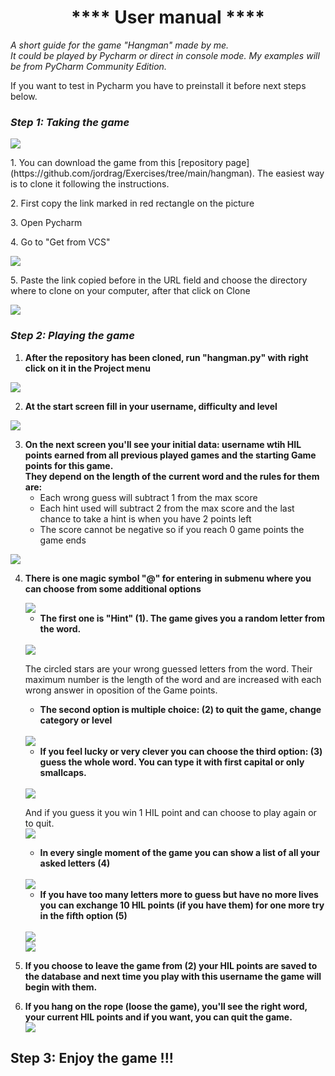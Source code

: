 # <center> **** User manual **** </center>

*A short guide for the game "Hangman" made by me.\
It could be played by Pycharm or direct in console mode.
My examples will be from PyCharm Community Edition.*

If you want to test in Pycharm you have to preinstall it before next steps below.

### *Step 1: Taking the game*

<img src="images/Manual_hangman_1.jpg">

<p> 1. You can download the game from this [repository page](https://github.com/jordrag/Exercises/tree/main/hangman).
The easiest way is to clone it following the instructions.
<p> 2. First copy the link marked in red rectangle on the picture
<p> 3. Open Pycharm
<p> 4. Go to "Get from VCS"

<p> <img src="images/Manual_hangman_2.jpg">

<p> 5. Paste the link copied before in the URL field and choose the directory where to clone on your computer, after that click on Clone

<p> <img src="images/Manual_hangman_3.jpg">

### *Step 2: Playing the game*

1. **After the repository has been cloned, run "hangman.py" with right click on it in the Project menu** 

<p></p>

<img src="images/Manual_hangman_4.1.jpg">

2. **At the start screen fill in your username, difficulty and level**

<p> <img src="images/Manual_hangman_5.jpg">

3. **On the next screen you'll see your initial data: username wtih HIL points earned from all previous played games and the starting Game points for this game. \
They depend on the length of the current word and the rules for them are:**
   * Each wrong guess will subtract 1 from the max score
   * Each hint used will subtract 2 from the max score and the last chance to take a hint is when you have 2 points left
   * The score cannot be negative so if you reach 0 game points the game ends

<p> <img src="images/Manual_hangman_6.jpg">

4. **There is one magic symbol **"@"** for entering in submenu where you can choose from some additional options**
    
    <img src="images/Manual_hangman_7.jpg">
    
    * **The first one is "Hint" (1). The game gives you a random letter from the word.**
    <br>
    <img src="images/Manual_hangman_8.jpg">
   
    The circled stars are your wrong guessed letters from the word. Their maximum number is the length of the word and are increased with each wrong answer in oposition of the Game points.
    * **The second option is multiple choice: (2) to quit the game, change category or level**
    <br>
    <img src="images/Manual_hangman_9.jpg">
    
    * **If you feel lucky or very clever you can choose the third option: (3) guess the whole word. You can type it with first capital or only smallcaps.**
    <br>
    <img src="images/Manual_hangman_12.jpg">
    
    And if you guess it you win 1 HIL point and can choose to play again or to quit.
    <br>
    <img src="images/Manual_hangman_13.jpg">
    
    * **In every single moment of the game you can show a list of all your asked letters (4)**
    <br>
    <img src="images/Manual_hangman_11.jpg">
    
    * **If you have too many letters more to guess but have no more lives you can exchange 10 HIL points (if you have them) for one more try in the fifth option (5)**
    <br>
    <img src="images/Manual_hangman_14.jpg">
    <br>
    <img src="images/Manual_hangman_15.jpg">
    
5. **If you choose to leave the game from (2) your HIL points are saved to the database and next time you play with this username the game will begin with them.**
    <br>
6. **If you hang on the rope (loose the game), you'll see the right word, your current HIL points and if you want, you can quit the game.**
    <br>
    <img src="images/Manual_hangman_16.jpg">
    
## Step 3: Enjoy the game !!!